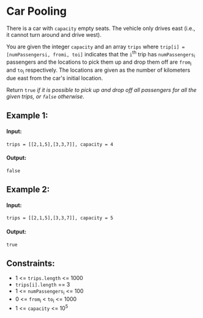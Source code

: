 # Car Pooling

There is a car with `capacity` empty seats. The vehicle only drives east (i.e., it cannot turn around and drive west).

You are given the integer `capacity` and an array `trips` where `trip[i] = [numPassengersi, fromi, toi]` indicates that the `i`<sup>th</sup> trip has `numPassengers`<sub>i</sub> passengers and the locations to pick them up and drop them off are `from`<sub>i</sub> and `to`<sub>i</sub> respectively. The locations are given as the number of kilometers due east from the car's initial location.

Return `true` *if it is possible to pick up and drop off all passengers for all the given trips, or `false` otherwise*.

 

## Example 1:

#### Input: 

`trips = [[2,1,5],[3,3,7]], capacity = 4`

#### Output: 

`false`



## Example 2:

#### Input: 

`trips = [[2,1,5],[3,3,7]], capacity = 5`

#### Output: 

`true`
 


## Constraints:
- 1 <= `trips.length` <= 1000
- `trips[i].length` == 3
- 1 <= `numPassengers`<sub>i</sub> <= 100
- 0 <= `from`<sub>i</sub> < `to`<sub>i</sub> <= 1000
- 1 <= `capacity` <= 10<sup>5</sup>
